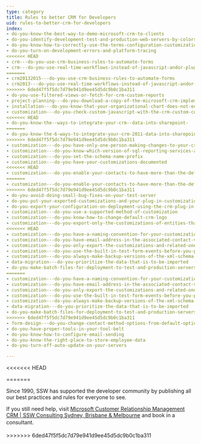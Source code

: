 ```yaml
---
type: category
title: Rules to better CRM for Developers
uid: rules-to-better-crm-for-developers
index:
- do-you-know-the-best-way-to-demo-microsoft-crm-to-clients
- do-you-identify-development-test-and-production-web-servers-by-colors
- do-you-know-how-to-correctly-use-the-terms-configuration-customization-and-extending-in-the-crm-context
- do-you-turn-on-development-errors-and-platform-tracing
<<<<<<< HEAD
- crm---do-you-use-crm-business-rules-to-automate-forms
- crm---do-you-use-real-time-workflows-instead-of-javascript-andor-plugin-code
=======
- crm20132015---do-you-use-crm-business-rules-to-automate-forms
- crm2013---do-you-use-real-time-workflows-instead-of-javascript-andor-plugin-code
>>>>>>> 6ded47f5f5dc7d79e941d9ee45d5dc9b0c1ba311
- do-you-use-filtered-views-or-fetch-for-crm-custom-reports
- project-planning---do-you-download-a-copy-of-the-microsoft-crm-implementation-guide
- installation---do-you-know-that-your-organizational-chart-does-not-equal-your-crm-business-units
- customization---do-you-check-custom-javascript-with-the-crm-custom-code-validation-tool
<<<<<<< HEAD
- do-you-know-the--ways-to-integrate-your-crm--data-into-sharepoint-
=======
- do-you-know-the-6-ways-to-integrate-your-crm-2011-data-into-sharepoint-2010
>>>>>>> 6ded47f5f5dc7d79e941d9ee45d5dc9b0c1ba311
- customization---do-you-have-only-one-person-making-changes-to-your-crm-customization
- customization---do-you-know-which-version-of-sql-reporting-services-and-visual-studio-you-are-using
- customization---do-you-set-the-schema-name-prefix
- customization---do-you-have-your-customizations-documented
<<<<<<< HEAD
- customization---do-you-enable-your-contacts-to-have-more-than-the-default--email-addresses-and-phone-numbers
=======
- customization---do-you-enable-your-contacts-to-have-more-than-the-default-3-email-addresses-and-phone-numbers
>>>>>>> 6ded47f5f5dc7d79e941d9ee45d5dc9b0c1ba311
- do-you-avoid-doing-small-bug-fixes-on-your-test-server
- do-you-put-your-exported-customizations-and-your-plug-in-customization-under-source-control-during-deployment
- do-you-export-your-configuration-on-deployment-using-the-crm-plug-in-registration-tool
- customization---do-you-use-a-supported-method-of-customization
- customization---do-you-know-how-to-change-default-crm-logo
- customization---do-you-export-only-the-customizations-of-entities-that-you-did-customize
<<<<<<< HEAD
- customization---do-you-have-a-naming-convention-for-your-customization-back-up-crm--only
- customization---do-you-have-email-address-in-the-associated-contact-view
- customization---do-you-only-export-the-customizations-and-related-ones-that-you-have-made
- customization---do-you-use-the-built-in-test-form-events-before-you-publish-javascript-changes
- customization---do-you-always-make-backup-versions-of-the-xml-schema-crm--only
- data-migration---do-you-prioritize-the-data-that-is-to-be-imported
- do-you-make-batch-files-for-deployment-to-test-and-production-servers-crm--only
=======
- customization---do-you-have-a-naming-convention-for-your-customization-back-up-crm-4-only
- customization---do-you-have-email-address-in-the-associated-contact-view
- customization---do-you-only-export-the-customizations-and-related-ones-that-you-have-made
- customization---do-you-use-the-built-in-test-form-events-before-you-publish-javascript-changes
- customization---do-you-always-make-backup-versions-of-the-xml-schema-crm-4-only
- data-migration---do-you-prioritize-the-data-that-is-to-be-imported
- do-you-make-batch-files-for-deployment-to-test-and-production-servers-crm-4-only
>>>>>>> 6ded47f5f5dc7d79e941d9ee45d5dc9b0c1ba311
- form-design---do-you-change-contact-method-options-from-default-option-group-to-checkboxes
- do-you-have-proper-tools-in-your-tool-belt
- do-you-know-how-to-configure-email-sending
- do-you-know-the-right-place-to-store-employee-data
- do-you-turn-off-auto-update-on-your-servers

---
```

<<<<<<< HEAD

=======
<p></p><p>Since 1990, SSW has supported the developer community by publishing all our best practices and rules for everyone to see.&#160;​</p><p>If you still need help, visit&#160;​<a href="http&#58;//www.ssw.com.au/ssw/Consulting/MicrosoftCRM.aspx">Microsoft Customer Relationship Management CRM | SSW Consulting Sydney, Brisbane &amp; Melbourne</a>​&#160;<a href="http&#58;//www.ssw.com.au/ssw/Consulting/Default.aspx">​</a>and book in a consultant.​​<span style="line-height&#58;1.6;">​</span></p>
>>>>>>> 6ded47f5f5dc7d79e941d9ee45d5dc9b0c1ba311



